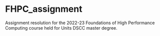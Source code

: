# FHPC_assignment
Assignment resolution for the 2022-23 Foundations of High Performance Computing course held for Units DSCC master degree.
